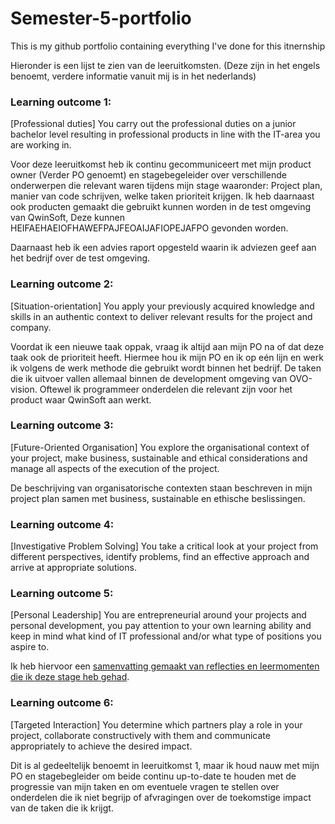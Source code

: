 # Semester-5-portfolio
This is my github portfolio containing everything I've done for this itnernship

Hieronder is een lijst te zien van de leeruitkomsten. (Deze zijn in het engels benoemt, verdere informatie vanuit mij is in het nederlands)

### Learning outcome 1:
[Professional duties] You carry out the professional duties on a junior bachelor level resulting in professional products in line with the IT-area you are working in.

Voor deze leeruitkomst heb ik continu gecommuniceert met mijn product owner (Verder PO genoemt) en stagebegeleider over verschillende onderwerpen die relevant waren tijdens mijn stage waaronder: Project plan, manier van code schrijven, welke taken prioriteit krijgen.
Ik heb daarnaast ook producten gemaakt die gebruikt kunnen worden in de test omgeving van QwinSoft, Deze kunnen HEIFAEHAEIOFHAWEFPAJFEOAIJAFIOPEJAFPO gevonden worden. 

Daarnaast heb ik een advies raport opgesteld waarin ik adviezen geef aan het bedrijf over de test omgeving. 

### Learning outcome 2:
[Situation-orientation] You apply your previously acquired knowledge and skills in an authentic context to deliver relevant results for the project and company.

Voordat ik een nieuwe taak oppak, vraag ik altijd aan mijn PO na of dat deze taak ook de prioriteit heeft. Hiermee hou ik mijn PO en ik op eén lijn en werk ik volgens de werk methode die gebruikt wordt binnen het bedrijf. 
De taken die ik uitvoer vallen allemaal binnen de development omgeving van OVO-vision. Oftewel ik programmeer onderdelen die relevant zijn voor het product waar QwinSoft aan werkt. 

### Learning outcome 3:
[Future-Oriented Organisation] You explore the organisational context of your project, make business, sustainable and ethical considerations and manage all aspects of the execution of the project.

De beschrijving van organisatorische contexten staan beschreven in mijn project plan samen met business, sustainable en ethische beslissingen. 

### Learning outcome 4:
[Investigative Problem Solving] You take a critical look at your project from different perspectives, identify problems, find an effective approach and arrive at appropriate solutions.

### Learning outcome 5:
[Personal Leadership] You are entrepreneurial around your projects and personal development, you pay attention to your own learning ability and keep in mind what kind of IT professional and/or what type of positions you aspire to.

Ik heb hiervoor een [samenvatting gemaakt van reflecties en leermomenten die ik deze stage heb gehad](https://github.com/Coen-Donk/Semester-5-portfolio/wiki/Reflectie). 

### Learning outcome 6:
[Targeted Interaction] You determine which partners play a role in your project, collaborate constructively with them and communicate appropriately to achieve the desired impact.

Dit is al gedeeltelijk benoemt in leeruitkomst 1, maar ik houd nauw met mijn PO en stagebegleider om beide continu up-to-date te houden met de progressie van mijn taken en om eventuele vragen te stellen over onderdelen die ik niet begrijp of afvragingen over de toekomstige impact van de taken die ik krijgt. 
